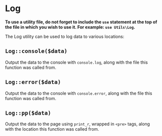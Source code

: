 # Log

<div class="alert alert-info">
  <p><strong>To use a utility file, do not forget to include the <code>use</code> statement at the top of the file in which you wish to use it. For example: <code>use Utils\Log</code>.</strong></p>
</div>

The Log utility can be used to log data to various locations:

## `Log::console($data)`
Output the data to the console with `console.log`, along with the file this function was called from.

## `Log::error($data)`
Output the data to the console with `console.error`, along with the file this function was called from.

## `Log::pp($data)`
Output the data to the page using `print_r`, wrapped in `<pre>` tags, along with the location this function was called from.
